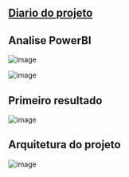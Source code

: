 ## [Diario do projeto](jornal.md)

## Analise PowerBI

![image](https://github.com/IgorNascAlves/projeto_ghanor/assets/26041581/227599fa-1ad2-4dbf-9ac1-e2d24abb54a4)

![image](https://github.com/IgorNascAlves/projeto_ghanor/assets/26041581/8893457d-370e-4f8d-9a60-2b93440f5544)


## Primeiro resultado

![image](https://github.com/IgorNascAlves/projeto_ghanor/assets/26041581/c96b0473-f59f-4170-92b2-f4d1e414ed97)

## Arquitetura do projeto

![image](https://github.com/IgorNascAlves/projeto_ghanor/assets/26041581/d493fce6-ce33-498d-85cc-a926caf622b4)

